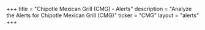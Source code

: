+++
title = "Chipotle Mexican Grill (CMG) - Alerts"
description = "Analyze the Alerts for Chipotle Mexican Grill (CMG)"
ticker = "CMG"
layout = "alerts"
+++

